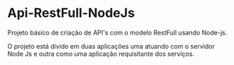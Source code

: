 # Api-RestFull-NodeJs
Projeto básico de criação de API's com o modelo RestFull usando Node-js.

O projeto está divido em duas aplicações uma atuando com o servidor Node Js e outra como uma aplicação requisitante dos serviços.


